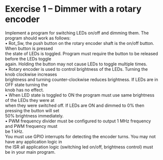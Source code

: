 # Exercise 1 – Dimmer with a rotary encoder    
  
Implement a program for switching LEDs on/off and dimming them. The program should work as follows:  
• Rot_Sw, the push button on the rotary encoder shaft is the on/off button. When button is pressed  
the state of LEDs is toggled. Program must require the button to be released before the LEDs toggle  
again. Holding the button may not cause LEDs to toggle multiple times.  
• Rotary encoder is used to control brightness of the LEDs. Turning the knob clockwise increases  
brightness and turning counter-clockwise reduces brightness. If LEDs are in OFF state turning the  
knob has no effect.  
• When LED state is toggled to ON the program must use same brightness of the LEDs they were at  
when they were switched off. If LEDs are ON and dimmed to 0% then pressing the button will set  
50% brightness immediately.  
• PWM frequency divider must be configured to output 1 MHz frequency and PWM frequency must  
be 1 kHz.  
You must use GPIO interrupts for detecting the encoder turns. You may not have any application logic in  
the ISR all application logic (switching led on/off, brightness control) must be in your main program.  
